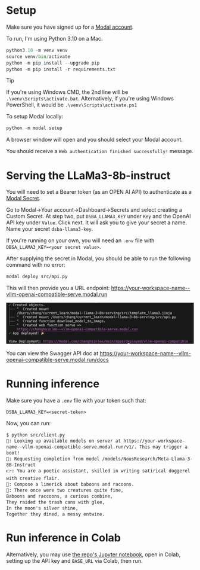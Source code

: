 # Setup

Make sure you have signed up for a [Modal account](https://modal.com/).

To run, I'm using Python 3.10 on a Mac.

```python
python3.10 -m venv venv
source venv/bin/activate
python -m pip install --upgrade pip
python -m pip install -r requirements.txt
```

> [!TIP]
> If you're using Windows CMD, the 2nd line will be `.\venv\Scripts\activate.bat`. 
> Alternatively, if you're using Windows PowerShell, it would be `.\venv\Scripts\activate.ps1`

To setup Modal locally:

```python
python -m modal setup
```

A browser window will open and you should select your Modal account. 

You should receive a `Web authentication finished successfully!` message.

# Serving the LLaMa3-8b-instruct

You will need to set a Bearer token (as an OPEN AI API) to authenticate as a [Modal Secret](https://modal.com/docs/guide/secrets).

Go to Modal→Your account→Dashboard→Secrets and select creating a Custom Secret. At step two, put `DSBA_LLAMA3_KEY` under `Key` and the OpenAI API key under `Value`. Click next. It will ask you to give your secret a name. Name your secret `dsba-llama3-key`.

If you're running on your own, you will need an `.env` file with `DBSA_LLAMA3_KEY=<your secret value>`. 

After supplying the secret in Modal, you should be able to run the following command with no error:

```bash
modal deploy src/api.py
```

This will then provide you a URL endpoint: <https://your-workspace-name--vllm-openai-compatible-serve.modal.run>

![Example of a successful Modal deployment](docs/modal-deploy.png)

You can view the Swagger API doc at <https://your-workspace-name--vllm-openai-compatible-serve.modal.run/docs>


# Running inference

Make sure you have a `.env` file with your token such that:

```
DSBA_LLAMA3_KEY=<secret-token>
```

Now, you can run:

```
$ python src/client.py
🧠: Looking up available models on server at https://your-workspace-name--vllm-openai-compatible-serve.modal.run/v1/. This may trigger a boot!
🧠: Requesting completion from model /models/NousResearch/Meta-Llama-3-8B-Instruct
👉: You are a poetic assistant, skilled in writing satirical doggerel with creative flair.
👤: Compose a limerick about baboons and racoons.
🤖: There once were two creatures quite fine,
Baboons and raccoons, a curious combine,
They raided the trash cans with glee,
In the moon's silver shine,
Together they dined, a messy entwine.
```

# Run inference in Colab

Alternatively, you may use [the repo's Jupyter notebook](/notebooks/dsba6010_openai_api_prompting_with_modal.ipynb), open in Colab, setting up the API key and `BASE_URL` via Colab, then run.
